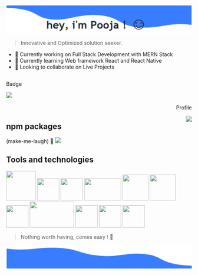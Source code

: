 ![](https://github.com/poojarathore30/GitTest/blob/master/Capture_11.PNG)

 
> Innovative and Optimized solution seeker.

<!--
**poojarathore30/poojarathore30** is a ✨ _special_ ✨ repository because its `README.md` (this file) appears on your GitHub profile.

Here are some ideas to get you started:


- ⚡ Fun fact : 
-->

- 🔭 Currently working on Full Stack Development with MERN Stack
- 🌱 Currently learning Web framework React and React Native
- 👯 Looking to collaborate on Live Projects 
##
 <p align="left" >Badge</p>
<a href=https://github.com/TesseractCoding/NeoAlgo>

   <img src=https://img.shields.io/badge/NeoAlgo-Contributor-brightgreen>
</a>
<a>
 <p align="right" >Profile</p>
 <img align="right" src="https://visitor-badge.glitch.me/badge?page_id=page.id" />
</a>

## npm packages 
(make-me-laugh) 🤣 <a href=https://github.com/poojarathore30/make-me-laugh>
   <img src=https://img.shields.io/npm/dy/make-me-laugh>
</a>
##

## Tools and technologies 
<p float="left">
<img   width="80" height="80" src="https://encrypted-tbn0.gstatic.com/images?q=tbn%3AANd9GcRGzHyBI-yMU1fhVaD6fdKdYukIESV0zHNOjw&usqp=CAU">
<img  width="60" height="60" src="https://miro.medium.com/max/1200/1*yYN3pRB9mGS-IG_-agqDvA.png">
<img   width="60" height="60" src="https://html5hive.org/wp-content/uploads/2014/06/js_800x800-619x619.jpg.webp">
 <img  width="100" height="60" src="https://www.ateamindia.com/wp-content/uploads/2019/03/main-qimg-f406db5658b5d0dade4d70a989560439.png">
<img  width="70" height="70" src="https://www.joinideas.org/wp-content/uploads/2017/06/python-logo.png">
 <img  width="70" height="70" src="https://infinapps.com/wp-content/uploads/2018/10/mongodb-logo-256x300.png">
  <img width="60" height="60" src="https://miro.medium.com/max/320/0*_rAD9NgK7l6KSlNc.png">
   <img width="120" height="70" src="https://www.freecodecamp.org/news/content/images/size/w2000/2019/11/cover-pic.jpeg">
   <img  width="60" height="60" src="https://i.pinimg.com/564x/99/f8/87/99f887833c475448723d3c9ac16c179b.jpg">
   <img width="60" height="60" src="https://upload.wikimedia.org/wikipedia/commons/thumb/6/61/HTML5_logo_and_wordmark.svg/120px-HTML5_logo_and_wordmark.svg.png">
   <img width="60" height="60" src="https://upload.wikimedia.org/wikipedia/commons/thumb/d/d5/CSS3_logo_and_wordmark.svg/120px-CSS3_logo_and_wordmark.svg.png">

</p>

> Nothing worth having, comes easy !  🔶

 
 ![](https://github.com/poojarathore30/GitTest/blob/master/Capture_22.PNG)
